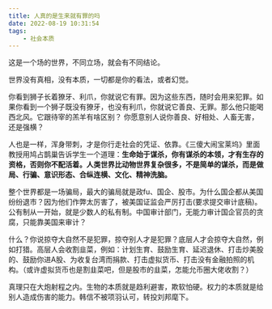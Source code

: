 ```yaml
---
title: 人真的是生来就有罪的吗
date: 2022-08-19 10:31:54
tags: 
    - 社会本质
---
```

这是一个场的世界，不同立场，就会有不同结论。

世界没有真相，没有本质，一切都是你的看法，或者幻觉。

你看到狮子长着獠牙、利爪，你就说它有罪。因为这些东西，随时会用来犯罪。如果你看到一个狮子既没有獠牙，也没有利爪，你就说它善良、无罪。那么他只能喝西北风。它跟待宰的羔羊有啥区别？ 你愿意别人说你善良、好相处、人畜无害，还是强横？

人也是一样，浑身带刺，才是你行走社会的凭证、依靠。《三傻大闹宝莱坞》里面教授用鸠占鹊巢告诉学生一个道理：**生命始于谋杀，你有谋杀的本领，才有生存的资格，否则你不配活着。人类世界比动物世界复杂很多，不是简单的谋杀，而是做局、行骗、意识形态、合纵连横、文化、精神洗脑。**

整个世界都是一场骗局，最大的骗局就是政fu、国企、股市。为什么国企都从美国纷纷退市？因为他们作弊太厉害了，被美国证监会严厉打击(要求提交审计底稿)。公有制从一开始，就是少数人的私有制。中国审计部门，无能力审计国企官员的贪腐，只能靠美国来审计？

什么？你说掠夺大自然不是犯罪，掠夺别人才是犯罪？底层人才会掠夺大自然，例如打猎。高层人会收割韭菜，例如：计划生育、鼓励生育、延迟退休、打击炒美股的、鼓励你进A股、为收复台湾而捐款、打击虚拟货币、打击没有金融拍照的机构。（或许虚拟货币也是割韭菜吧，但是股市的韭菜，怎能允币圈大佬收割？）

真理只在大炮射程之内。生物的本质就是趋利避害，欺软怕硬。权力的本质就是给别人造成伤害的能力。韩信不被项羽认可，转投刘邦麾下。
